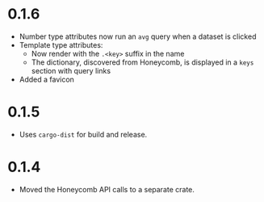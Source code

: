 # 0.1.6

- Number type attributes now run an `avg` query when a dataset is clicked
- Template type attributes:
    - Now render with the `.<key>` suffix in the name
    - The dictionary, discovered from Honeycomb, is displayed in a `keys` section with query links
- Added a favicon


# 0.1.5

- Uses `cargo-dist` for build and release.

# 0.1.4

- Moved the Honeycomb API calls to a separate crate.

